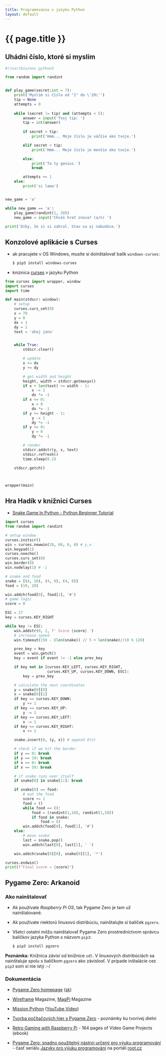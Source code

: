 ```yaml
---
title: Programovanie v jazyku Python
layout: default
---
```


# {{ page.title }}

## Uhádni číslo, ktoré si myslím

```python
#!/usr/bin/env python3

from random import randint


def play_game(secret:int = 7):
    print('Myslím si číslo od "1" do \'20\'')
    tip = None
    attempts = 0
    
    while (secret != tip) and (attempts < 5):
        answer = input('Tvoj tip: ')
        tip = int(answer)
        
        if secret > tip:
            print('Hmm... Moje číslo je väčšie ako tvoje.')

        elif secret < tip:
            print('Hmm... Moje číslo je menšie ako tvoje.')

        else:
            print('Ta ty genius.')
            break

        attempts += 1
    else:
        print('si lama')


new_game = 'a'

while new_game == 'a':
    play_game(randint(1, 20))
    new_game = input('Chceš hrať znova? (a/n) ')
        
print('Díky, že si si zahral. Stav sa aj nabudúce.')
```


## Konzolové aplikácie s Curses

* ak pracujete v OS Windows, musíte si doinštalovať balík `windows-curses`:

  ```bash
  $ pip3 install windows-curses
  ```
* kniznica [curses](https://docs.python.org/3/library/curses.html) v jazyku Python

```python
from curses import wrapper, window
import curses
import time

def main(stdscr: window):
    # setup
    curses.curs_set(0)
    x = 70
    y = 0
    dx = 1
    dy = 1
    text = 'ahoj jano'


    while True:
        stdscr.clear()

        # update
        x += dx
        y += dy

        # get width and height
        height, width = stdscr.getmaxyx()
        if x + len(text) >= width - 1:
            x -= 1
            dx *= -1
        if x <= 0:
            x = 0
            dx *= -1
        if y >= height - 1:
            y -= 1
            dy *= -1
        if y <= 0:
            y = 0
            dy *= -1

        # render
        stdscr.addstr(y, x, text)
        stdscr.refresh()
        time.sleep(0.2)

    stdscr.getch()



wrapper(main)
```


## Hra Hadík v knižnici Curses

* [Snake Game In Python - Python Beginner Tutorial](https://www.python-engineer.com/posts/snake-game-in-python/)

```python
import curses
from random import randint

# setup window
curses.initscr()
win = curses.newwin(20, 60, 0, 0) # y,x
win.keypad(1)
curses.noecho()
curses.curs_set(0)
win.border(0)
win.nodelay(1) # -1

# snake and food
snake = [(4, 10), (4, 9), (4, 8)]
food = (10, 20)

win.addch(food[0], food[1], '#')
# game logic
score = 0

ESC = 27
key = curses.KEY_RIGHT

while key != ESC:
    win.addstr(0, 2, f' Score {score} ')
    # increase speed
    win.timeout(150 - (len(snake)) // 5 + len(snake)//10 % 120) 

    prev_key = key
    event = win.getch()
    key = event if event != -1 else prev_key

    if key not in [curses.KEY_LEFT, curses.KEY_RIGHT, 
                   curses.KEY_UP, curses.KEY_DOWN, ESC]:
        key = prev_key

    # calculate the next coordinates
    y = snake[0][0]
    x = snake[0][1]
    if key == curses.KEY_DOWN:
        y += 1
    if key == curses.KEY_UP:
        y -= 1
    if key == curses.KEY_LEFT:
        x -= 1
    if key == curses.KEY_RIGHT:
        x += 1

    snake.insert(0, (y, x)) # append O(n)

    # check if we hit the border
    if y == 0: break
    if y == 19: break
    if x == 0: break
    if x == 59: break

    # if snake runs over itself
    if snake[0] in snake[1:]: break

    if snake[0] == food:
        # eat the food
        score += 1
        food = ()
        while food == ():
            food = (randint(1,18), randint(1,58))
            if food in snake:
                food = ()
        win.addch(food[0], food[1], '#')
    else:
        # move snake
        last = snake.pop()
        win.addch(last[0], last[1], ' ')

    win.addch(snake[0][0], snake[0][1], '*')

curses.endwin()
print(f"Final score = {score}")
```


## Pygame Zero: Arkanoid

### Ako nainštalovať

* Ak používate *Raspberry Pi OS*, tak Pygame Zero je tam už nainštalované.

* Ak používate niektorú linuxovú distribúciu, nainštalujte si balíček `pgzero`.

* Všetci ostatní môžu nainštalovať Pygame Zero prostredníctvom správcu balíčkov jazyka Python s názvom `pip3`:

  ```bash
  $ pip3 install pgzero
  ```

**Poznámka:** Knižnica závisí od knižnice `sdl`. V linuxových distribúciách sa nainštaluje spolu s balíčkom `pgzero` ako závislosť. V prípade inštalácie cez `pip3` som si nie istý :-/


### Dokumentácia

* [Pygame Zero homepage](https://pygame-zero.readthedocs.io/) ([sk](https://pgzero-slovak.readthedocs.io/sk/latest/index.html))

* [Wireframe](https://wireframe.raspberrypi.org/) Magazine, [MagPi](https://www.raspberrypi.org/magpi/) Magazine

* [Mission Python](https://nostarch.com/missionpython) ([YouTube Video](https://www.youtube.com/watch?time_continue=2&v=_2aglIeW1kQ))

* [Tvorba počítačových hier s Pygame Zero](https://legacy.gitbook.com/book/bletvaska/tvorba-pocitacovych-hier-s-pygame-zero/details) - poznámky ku tvorivej dielni

* [Retro Gaming with Raspberry Pi](https://magpi.raspberrypi.org/books/retro-gaming) - 164 pages of Video Game Projects (ebook)

* [Pygame Zero: snadno použitelný nástroj určený pro výuku programování](https://www.root.cz/clanky/pygame-zero-snadno-pouzitelny-nastroj-urceny-pro-vyuku-programovani/) - časť seriálu [Jazyky pro výuku programování](https://www.root.cz/serialy/jazyky-pro-vyuku-programovani/) na portáli [root.cz](https://www.root.cz)

